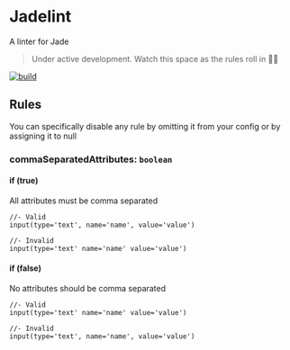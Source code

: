# Jadelint

A linter for Jade

> Under active development. Watch this space as the rules roll in :rainbow::rabbit:

[![build](https://img.shields.io/travis/benedfit/jadelint.svg)](https://travis-ci.org/benedfit/jadelint)

## Rules

You can specifically disable any rule by omitting it from your config or by assigning it to null

### commaSeparatedAttributes: `boolean`

#### if (true)

All attributes must be comma separated

```jade
//- Valid
input(type='text', name='name', value='value')

//- Invalid
input(type='text' name='name' value='value')
```

#### if (false)

No attributes should be comma separated

```jade
//- Valid
input(type='text' name='name' value='value')

//- Invalid
input(type='text', name='name', value='value')
```
